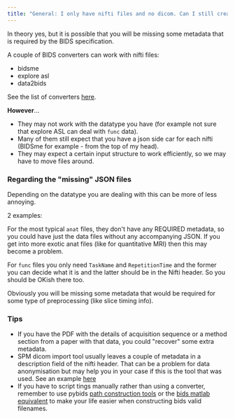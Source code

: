 ```yaml
---
title: "General: I only have nifti files and no dicom. Can I still create a BIDS dataset?"
---
```


In theory yes, but it is possible that you will be missing some metadata that is required by the BIDS specification.

A couple of BIDS converters can work with nifti files:

- bidsme
- explore asl
- data2bids

See the list of converters [here](https://bids.neuroimaging.io/benefits.html#mri-and-pet-converters).

**However**...

- They may not work with the datatype you have
  (for example not sure that explore ASL can deal with `func` data).
- Many of them still expect that you have a json side car for each nifti
  (BIDSme for example - from the top of my head).
- They may expect a certain input structure to work efficiently,
  so we may have to move files around.

<!-- Not played with it but, from the README, data2bids sounds pretty flexible
but may require you to play with python and json files for configuration.

https://github.com/SIMEXP/Data2Bids -->

### Regarding the "missing" JSON files

Depending on the datatype you are dealing with this can be more of less annoying.

2 examples:

For the most typical `anat` files,
they don't have any REQUIRED metadata,
so you could have just the data files without any accompanying JSON.
If you get into more exotic anat files (like for quantitative MRI)
then this may become a problem.

For `func` files you only need `TaskName` and `RepetitionTime`
and the former you can decide what it is and the latter should be in the Nifti header.
So you should be OKish there too.

Obviously you will be missing some metadata that would be required
for some type of preprocessing (like slice timing info).

### Tips

- If you have the PDF with the details of acquisition sequence or a method section
  from a paper with that data, you could "recover" some extra metadata.
- SPM dicom import tool usually leaves a couple of metadata in a description field of the nifti header.
  That can be a problem for data anonymisation but may help you in your case if this is the tool that was used.
  See an example [here](https://github.com/PeerHerholz/BIDSonym/issues/41#issue-768636869)
- If you have to script tings manually rather than using a converter,
  remember to use pybids [path construction tools](https://bids-standard.github.io/pybids/examples/pybids_tutorial.html#path-construction) or the [bids matlab equivalent](https://github.com/bids-standard/bids-matlab/blob/master/examples/03_BIDS-Matlab_filenames_and_metadata.ipynb) to make your life easier when constructing bids valid filenames.
